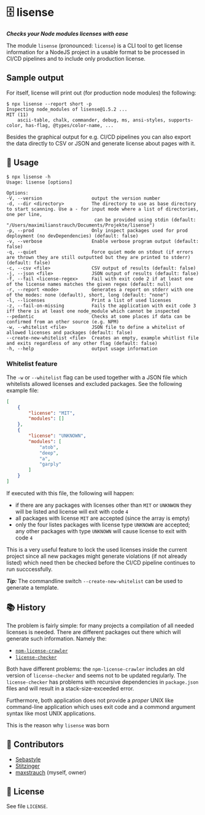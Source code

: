 🗄️ lisense
===
*__Checks your Node modules licenses with ease__*

The module `lisense` (pronounced: `license`) is a CLI tool to get license information for a NodeJS project in a usable format to be processed in CI/CD pipelines and to include only production license.

## Sample output

For itself, license will print out (for production node modules) the following:

    $ npx lisense --report short -p
    Inspecting node_modules of lisense@1.5.2 ...
    MIT (11)
        ascii-table, chalk, commander, debug, ms, ansi-styles, supports-color, has-flag, @types/color-name, ...

Besides the graphical output for e.g. CI/CD pipelines you can also export the data directly to CSV or JSON and generate license about pages with it.

## 📌 Usage

    $ npx lisense -h
    Usage: lisense [options]

    Options:
    -V, --version                  output the version number
    -d, --dir <directory>          The directory to use as base directory to start scanning. Use a - for input mode where a list of directories, one per line,
                                    can be provided using stdin (default: "/Users/maximilianstrauch/Documents/Projekte/lisense")
    -p, --prod                     Only inspect packages used for prod deployment (no devDependencies) (default: false)
    -v, --verbose                  Enable verbose program output (default: false)
    -q, --quiet                    Force quiet mode on stdout (if errors are thrown they are still outputted but they are printed to stderr) (default: false)    
    -c, --csv <file>               CSV output of results (default: false)
    -j, --json <file>              JSON output of results (default: false)
    -f, --fail <license-regex>     Fail with exit code 2 if at least one of the license names matches the given regex (default: null)
    -r, --report <mode>            Generates a report on stderr with one of the modes: none (default), short, long (default: "none")
    -l, --licenses                 Print a list of used licenses
    -z, --fail-on-missing          Fails the application with exit code 3 iff there is at least one node_module which cannot be inspected
    --pedantic                     Checks at some places if data can be confirmed from an other source (e.g. NPM)
    -w, --whitelist <file>         JSON file to define a whitelist of allowed licenses and packages (default: false)
    --create-new-whitelist <file>  Creates an empty, example whitlist file and exits regardless of any other flag (default: false)
    -h, --help                     output usage information

### Whitelist feature

The `-w` or `--whitelist` flag can be used together with a JSON file which whitelists allowed licenses and excluded packages. See the following example file:

```json
[
    {
        "license": "MIT",
        "modules": []
    },
    {
        "license": "UNKNOWN",
        "modules": [
            "atob",
            "deep",
            "a",
            "garply"            
        ]
    }
]
```

If executed with this file, the following will happen:

 - if there are any packages with licenses other than `MIT` or `UNKNWON` they will be listed and license will exit with code `4`
 - all packages with license `MIT` are accepted (since the array is empty)
 - only the four listes packages with license type `UNKNOWN` are accepted; any other packages with type `UNKNOWN` will cause license to exit with code `4`

This is a very useful feature to lock the used licenses inside the current project since all new packages might generate violations (if not already listed) which need then be checked before the CI/CD pipeline continues to run succcessfully.

__*Tip:*__ The commandline switch `--create-new-whitelist` can be used to generate a template.

## 📚 History

The problem is fairly simple: for many projects a compilation of all needed licenses is needed. There are different packages out there which will generate such information. Namely the:

 - [`npm-license-crawler`](https://www.npmjs.com/package/npm-license-crawler)
 - [`license-checker`](https://github.com/davglass/license-checker)

Both have different problems: the `npm-license-crawler` includes an old version of `license-checker` and seems not to be updated regularly. The `license-checker` has problems with recursive dependencies in `package.json` files and will result in a stack-size-exceeded error.

Furthermore, both application does not provide a _proper_ UNIX like command-line application which uses exit code and a commond argument syntax like most UNIX applications.

This is the reason why `lisense` was born

## 🎒 Contributors

 * [Sebastyle](https://github.com/Sebastyle)
 * [Stitzinger](https://github.com/stitzinger)
 * [maxstrauch](https://github.com/maxstrauch) (myself, owner)

## 📣 License

See file `LICENSE`.